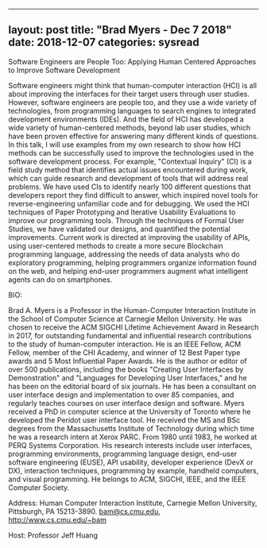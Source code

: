 
---
layout: post
title: "Brad Myers - Dec 7 2018"
date: 2018-12-07
categories: sysread
---

Software Engineers are People Too: Applying Human Centered Approaches to Improve Software Development

Software engineers might think that human-computer interaction (HCI)
is all about improving the interfaces for their target users through
user studies. However, software engineers are people too, and they use
a wide variety of technologies, from programming languages to search
engines to integrated development environments (IDEs). And the field
of HCI has developed a wide variety of human-centered methods, beyond
lab user studies, which have been proven effective for answering many
different kinds of questions. In this talk, I will use examples from
my own research to show how HCI methods can be successfully used to
improve the technologies used in the software development process. For
example, "Contextual Inquiry" (CI) is a field study method that
identifies actual issues encountered during work, which can guide
research and development of tools that will address real problems. We
have used CIs to identify nearly 100 different questions that
developers report they find difficult to answer, which inspired novel
tools for reverse-engineering unfamiliar code and for debugging. We
used the HCI techniques of Paper Prototyping and Iterative Usability
Evaluations to improve our programming tools. Through the techniques
of Formal User Studies, we have validated our designs, and quantified
the potential improvements. Current work is directed at improving the
usability of APIs, using user-centered methods to create a more secure
Blockchain programming language, addressing the needs of data analysts
who do exploratory programming, helping programmers organize
information found on the web, and helping end-user programmers augment
what intelligent agents can do on smartphones.

BIO:

Brad A. Myers is a Professor in the Human-Computer Interaction
Institute in the School of Computer Science at Carnegie Mellon
University. He was chosen to receive the ACM SIGCHI Lifetime
Achievement Award in Research in 2017, for outstanding fundamental and
influential research contributions to the study of human-computer
interaction. He is an IEEE Fellow, ACM Fellow, member of the CHI
Academy, and winner of 12 Best Paper type awards and 5 Most
Influential Paper Awards. He is the author or editor of over 500
publications, including the books "Creating User Interfaces by
Demonstration" and "Languages for Developing User Interfaces," and he
has been on the editorial board of six journals. He has been a
consultant on user interface design and implementation to over 85
companies, and regularly teaches courses on user interface design and
software. Myers received a PhD in computer science at the University
of Toronto where he developed the Peridot user interface tool. He
received the MS and BSc degrees from the Massachusetts Institute of
Technology during which time he was a research intern at Xerox
PARC. From 1980 until 1983, he worked at PERQ Systems Corporation. His
research interests include user interfaces, programming environments,
programming language design, end-user software engineering (EUSE), API
usability, developer experience (DevX or DX), interaction techniques,
programming by example, handheld computers, and visual programming. He
belongs to ACM, SIGCHI, IEEE, and the IEEE Computer Society.

Address: Human Computer Interaction Institute, Carnegie Mellon
University, Pittsburgh, PA 15213-3890. bam@cs.cmu.edu,
http://www.cs.cmu.edu/~bam

Host: Professor Jeff Huang
